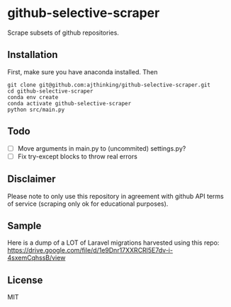 # github-selective-scraper

Scrape subsets of github repositories.

## Installation
First, make sure you have anaconda installed. Then
```
git clone git@github.com:ajthinking/github-selective-scraper.git
cd github-selective-scraper
conda env create
conda activate github-selective-scraper
python src/main.py
```

## Todo
- [ ] Move arguments in main.py to (uncommited) settings.py?
- [ ] Fix try-except blocks to throw real errors

## Disclaimer
Please note to only use this repository in agreement with github API terms of service (scraping only ok for educational purposes).

## Sample
Here is a dump of a LOT of Laravel migrations harvested using this repo: https://drive.google.com/file/d/1e9Dnr17XXRCRl5E7dv-i-4sxemCqhssB/view

## License
MIT

